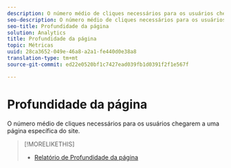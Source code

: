 ```yaml
---
description: O número médio de cliques necessários para os usuários chegarem a uma página específica do site.
seo-description: O número médio de cliques necessários para os usuários chegarem a uma página específica do site.
seo-title: Profundidade da página
solution: Analytics
title: Profundidade da página
topic: Métricas
uuid: 28ca3652-049e-46a8-a2a1-fe440d0e38a8
translation-type: tm+mt
source-git-commit: ed22e0520bf1c7427ead039fb1d0391f2f1e567f

---
```



# Profundidade da página

O número médio de cliques necessários para os usuários chegarem a uma página específica do site.

>[!MORELIKETHIS]
>
>* [Relatório de Profundidade da página](/help/components/c-variables/dimensionslist/reports-page-depth.md)

